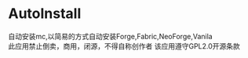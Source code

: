 # AutoInstall
自动安装mc,以简易的方式自动安装Forge,Fabric,NeoForge,Vanila  
此应用禁止倒卖，商用，闭源，不得自称创作者 
该应用遵守GPL2.0开源条款
